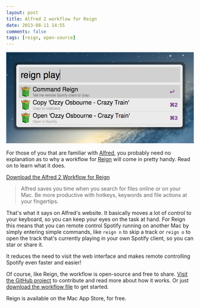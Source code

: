 ```yaml
---
layout: post
title: Alfred 2 workflow for Reign
date: 2013-08-11 14:55
comments: false
tags: [reign, open-source]
---
```


![Alfred 2 Workflow for Reigh](/assets/img/old/apps/reign/screenshots/alfred.jpg)

For those of you that are familiar with [Alfred](http://www.alfredapp.com/),
you probably need no explanation as to why a workflow for [Reign](/reign) will come in 
pretty handy. Read on to learn what it does.

[Download the Alfred 2 Workflow for Reign](https://raw.github.com/DangerCove/reign-alfred2-workflow/master/Reign%20for%20Spotify.alfredworkflow)

<!-- more -->

> Alfred saves you time when you search for files online or on your Mac. Be more productive with hotkeys, keywords and file actions at your fingertips.

That's what it says on Alfred's website. It basically moves a lot of control to
your keyboard, so you can keep your eyes on the task at hand. For Reign this
means that you can remote control Spotify running on another Mac by simply
entering simple commands, like ```reign n``` to skip a track or ```reign o```
to open the track that's currently playing in your own Spotify client, so you
can star or share it.

It reduces the need to visit the web interface and makes remote controlling
Spotify even faster and easier!

Of course, like Reign, the workflow is open-source and free to share. [Visit the GitHub project](https://github.com/DangerCove/reign-alfred2-workflow) to contribute and read more about how it works. Or just [download the workflow file](https://raw.github.com/DangerCove/reign-alfred2-workflow/master/Reign%20for%20Spotify.alfredworkflow) to get started.

Reign is available on the Mac App Store, for free.
